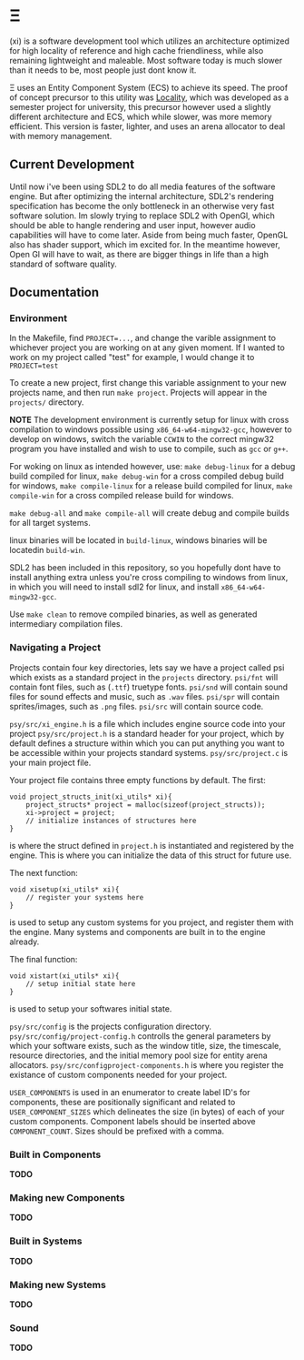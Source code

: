 # Ξ
(xi) is a software development tool which utilizes an architecture optimized for high locality of reference and high cache friendliness, while also remaining lightweight and maleable. Most software today is much slower than it needs to be, most people just dont know it.

Ξ uses an Entity Component System (ECS) to achieve its speed. The proof of concept precursor to this utility was [Locality](https://github.com/LucAlexander/Locality), which was developed as a semester project for university, this precursor however used a slightly different architecture and ECS, which while slower, was more memory efficient. This version is faster, lighter, and uses an arena allocator to deal with memory management.

## Current Development
Until now i've been using SDL2 to do all media features of the software engine. But after optimizing the internal architecture, SDL2's rendering specification has become the only bottleneck in an otherwise very fast software solution. Im slowly trying to replace SDL2 with OpenGl, which should be able to hangle rendering and user input, however audio capabilities will have to come later. Aside from being much faster, OpenGL also has shader support, which im excited for. In the meantime however, Open Gl will have to wait, as there are bigger things in life than a high standard of software quality.

## Documentation

### Environment
In the Makefile, find `PROJECT=...`, and change the varible assignment to whichever project you are working on at any given moment. If I wanted to work on my project called "test" for example, I would change it to `PROJECT=test`

To create a new project, first change this variable assignment to your new projects name, and then run `make project`. Projects will appear in the `projects/` directory.


**NOTE** The development environment is currently setup for linux with cross compilation to windows possible using `x86_64-w64-mingw32-gcc`, however to develop on windows, switch the variable `CCWIN` to the correct mingw32 program you have installed and wish to use to compile, such as `gcc` or `g++`.

For woking on linux as intended however, use:
`make debug-linux` for a debug build compiled for linux,
`make debug-win` for a cross compiled debug build for windows,
`make compile-linux` for a release build compiled for linux,
`make compile-win` for a cross compiled release build for windows.

`make debug-all` and `make compile-all` will create debug and compile builds for all target systems.

linux binaries will be located in `build-linux`,
windows binaries will be locatedin `build-win`.

SDL2 has been included in this repository, so you hopefully dont have to install anything extra unless you're cross compiling to windows from linux, in which you will need to install sdl2 for linux, and install `x86_64-w64-mingw32-gcc`.

Use `make clean` to remove compiled binaries, as well as generated intermediary compilation files.

### Navigating a Project
Projects contain four key directories, lets say we have a project called psi which exists as a standard project in the `projects` directory.
`psi/fnt` will contain font files, such as (`.ttf`) truetype fonts.
`psi/snd` will contain sound files for sound effects and music, such as `.wav` files.
`psi/spr` will contain sprites/images, such as `.png` files.
`psi/src` will contain source code.

`psy/src/xi_engine.h` is a file which includes engine source code into your project
`psy/src/project.h` is a standard header for your project, which by default defines a structure within which you can put anything you want to be accessible within your projects standard systems. 
`psy/src/project.c` is your main project file.

Your project file contains three empty functions by default.
The first:
```
void project_structs_init(xi_utils* xi){	
	project_structs* project = malloc(sizeof(project_structs));
	xi->project = project;
	// initialize instances of structures here
}
```
is where the struct defined in `project.h` is instantiated and registered by the engine. This is where you can initialize the data of this struct for future use.

The next function:
```
void xisetup(xi_utils* xi){
	// register your systems here
}

```
is used to setup any custom systems for you project, and register them with the engine. Many systems and components are built in to the engine already.

The final function:
```
void xistart(xi_utils* xi){
	// setup initial state here
}
```
is used to setup your softwares initial state.

`psy/src/config` is the projects configuration directory.
`psy/src/config/project-config.h` controlls the general parameters by which your software exists, such as the window title, size, the timescale, resource directories, and the initial memory pool size for entity arena allocators.
`psy/src/configproject-components.h` is where you register the existance of custom components needed for your project.

`USER_COMPONENTS` is used in an enumerator to create label ID's for components, these are positionally significant and related to `USER_COMPONENT_SIZES` which delineates the size (in bytes) of each of your custom components. Component labels should be inserted above `COMPONENT_COUNT`.
Sizes should be prefixed with a comma.

### Built in Components
**TODO**

### Making new Components
**TODO**

### Built in Systems
**TODO**

### Making new Systems
**TODO**

### Sound
**TODO**

